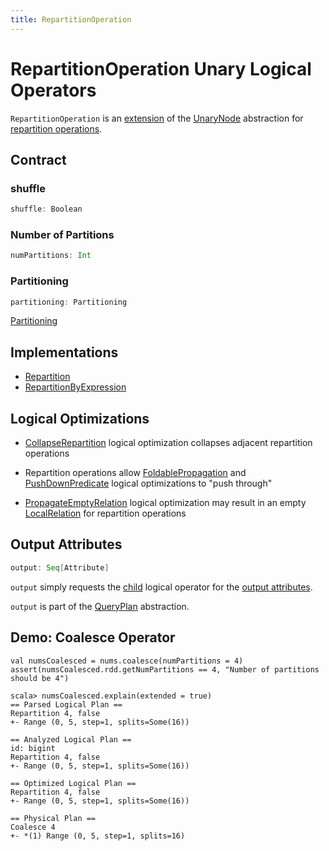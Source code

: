 ```yaml
---
title: RepartitionOperation
---
```


# RepartitionOperation Unary Logical Operators

`RepartitionOperation` is an [extension](#contract) of the [UnaryNode](LogicalPlan.md#UnaryNode) abstraction for [repartition operations](#implementations).

## Contract

### <span id="shuffle"> shuffle

```scala
shuffle: Boolean
```

### <span id="numPartitions"> Number of Partitions

```scala
numPartitions: Int
```

### <span id="partitioning"> Partitioning

```scala
partitioning: Partitioning
```

[Partitioning](../physical-operators/Partitioning.md)

## Implementations

* [Repartition](Repartition.md)
* [RepartitionByExpression](RepartitionByExpression.md)

## Logical Optimizations

* [CollapseRepartition](../catalyst/Optimizer.md#CollapseRepartition) logical optimization collapses adjacent repartition operations

* Repartition operations allow [FoldablePropagation](../catalyst/Optimizer.md#FoldablePropagation) and [PushDownPredicate](../logical-optimizations/PushDownPredicate.md) logical optimizations to "push through"

* [PropagateEmptyRelation](../logical-optimizations/PropagateEmptyRelation.md) logical optimization may result in an empty [LocalRelation](LocalRelation.md) for repartition operations

## <span id="output"> Output Attributes

```scala
output: Seq[Attribute]
```

`output` simply requests the [child](LogicalPlan.md#UnaryNode) logical operator for the [output attributes](../catalyst/QueryPlan.md#output).

`output` is part of the [QueryPlan](../catalyst/QueryPlan.md#output) abstraction.

## Demo: Coalesce Operator

```text
val numsCoalesced = nums.coalesce(numPartitions = 4)
assert(numsCoalesced.rdd.getNumPartitions == 4, "Number of partitions should be 4")

scala> numsCoalesced.explain(extended = true)
== Parsed Logical Plan ==
Repartition 4, false
+- Range (0, 5, step=1, splits=Some(16))

== Analyzed Logical Plan ==
id: bigint
Repartition 4, false
+- Range (0, 5, step=1, splits=Some(16))

== Optimized Logical Plan ==
Repartition 4, false
+- Range (0, 5, step=1, splits=Some(16))

== Physical Plan ==
Coalesce 4
+- *(1) Range (0, 5, step=1, splits=16)
```
